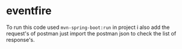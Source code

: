 # eventfire

To run this code used ``mvn-spring-boot:run`` in project i also add the request's of postman
just import the postman json to check the list of response's.
